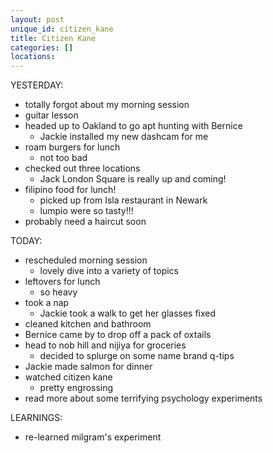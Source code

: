 ```yaml
---
layout: post
unique_id: citizen_kane
title: Citizen Kane
categories: []
locations: 
---
```


YESTERDAY:
* totally forgot about my morning session
* guitar lesson
* headed up to Oakland to go apt hunting with Bernice
  * Jackie installed my new dashcam for me
* roam burgers for lunch
  * not too bad
* checked out three locations
  * Jack London Square is really up and coming!
* filipino food for lunch!
  * picked up from Isla restaurant in Newark
  * lumpio were so tasty!!!
* probably need a haircut soon

TODAY:
* rescheduled morning session
  * lovely dive into a variety of topics
* leftovers for lunch
  * so heavy
* took a nap
  * Jackie took a walk to get her glasses fixed
* cleaned kitchen and bathroom
* Bernice came by to drop off a pack of oxtails
* head to nob hill and nijiya for groceries
  * decided to splurge on some name brand q-tips
* Jackie made salmon for dinner
* watched citizen kane
  * pretty engrossing
* read more about some terrifying psychology experiments

LEARNINGS:
* re-learned milgram's experiment
